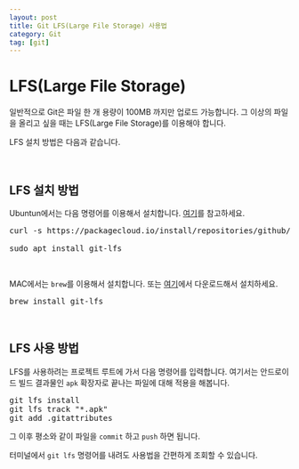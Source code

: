```yaml
---
layout: post
title: Git LFS(Large File Storage) 사용법
category: Git
tag: [git]
---
```

# LFS(Large File Storage)

일반적으로 Git은 파일 한 개 용량이 100MB 까지만 업로드 가능합니다. 그 이상의 파일을 올리고 싶을 때는
LFS(Large File Storage)를 이용해야 합니다. 

LFS 설치 방법은 다음과 같습니다.

<br>

## LFS 설치 방법

Ubuntun에서는 다음 명령어를 이용해서 설치합니다. [여기](https://packagecloud.io/github/git-lfs/install)를 참고하세요.

<pre class="prettyprint">
curl -s https://packagecloud.io/install/repositories/github/git-lfs/script.deb.sh | sudo bash

sudo apt install git-lfs
</pre>

<br>

MAC에서는 `brew`를 이용해서 설치합니다. 또는 [여기](https://git-lfs.github.com)에서 다운로드해서 설치하세요.

<pre class="prettyprint">
brew install git-lfs
</pre>

<br>

## LFS 사용 방법

LFS를 사용하려는 프로젝트 루트에 가서 다음 명령어를 입력합니다. 여기서는 안드로이드 빌드 결과물인 `apk` 확장자로 끝나는 파일에 대해
적용을 해봅니다. 

<pre class="prettyprint">
git lfs install
git lfs track "*.apk"
git add .gitattributes
</pre>

그 이후 평소와 같이 파일을 `commit` 하고 `push` 하면 됩니다. 

터미널에서 `git lfs` 명령어를 내려도 사용법을 간편하게 조회할 수 있습니다.